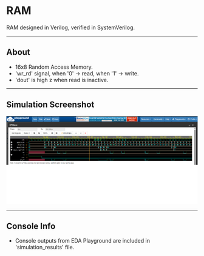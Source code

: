 # RAM
RAM designed in Verilog, verified in SystemVerilog.

---
## About
- 16x8 Random Access Memory.
- 'wr_rd' signal, when '0' -> read, when '1' -> write.
- 'dout' is high z when read is inactive.

---
## Simulation Screenshot

<div align="center"> <img src="/simulation_results/ram_eda_waveform.png"> </div>

---
## Console Info
- Console outputs from EDA Playground are included in 'simulation_results' file.
